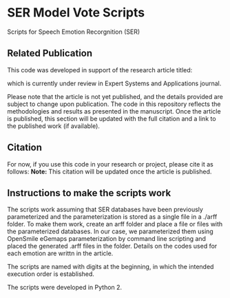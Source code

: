 # SER Model Vote Scripts

Scripts for Speech Emotion Recorgnition (SER)

## Related Publication

This code was developed in support of the research article titled:


which is currently under review in Expert Systems and Applications journal.

Please note that the article is not yet published, and the details provided are subject to change upon publication. The code in this repository reflects the methodologies and results as presented in the manuscript. Once the article is published, this section will be updated with the full citation and a link to the published work (if available).

## Citation

For now, if you use this code in your research or project, please cite it as follows:
**Note:** This citation will be updated once the article is published.


## Instructions to make the scripts work

The scripts work assuming that SER databases have been previously parameterized and the parameterization is stored as a single file in a ./arff folder.
To make them work, create an arff folder and place a file or files with the parameterized databases. In our case, we parameterized them using OpenSmile eGemaps parameterization by command line scripting and placed the generated .arff files in the folder. Details on the codes used for each emotion are writtn in the article.

The scripts are named with digits at the beginning, in which the intended execution order is established. 

The scripts were developed in Python 2.

